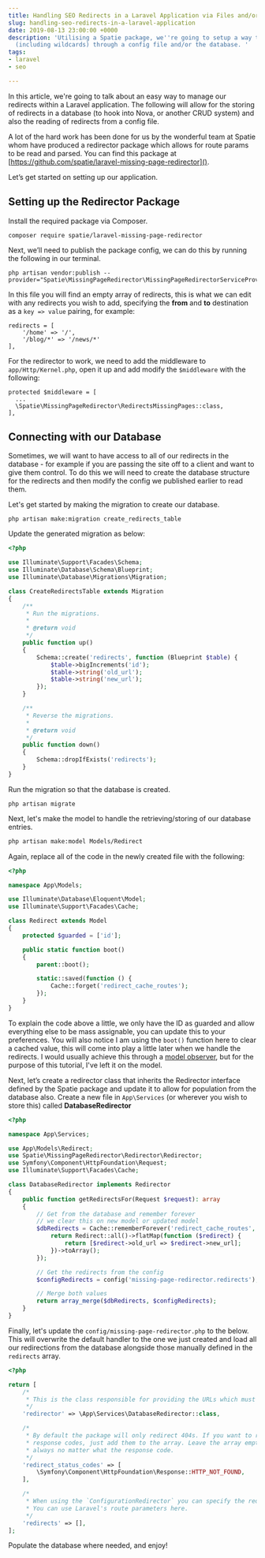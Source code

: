 ```yaml
---
title: Handling SEO Redirects in a Laravel Application via Files and/or Database
slug: handling-seo-redirects-in-a-laravel-application
date: 2019-08-13 23:00:00 +0000
description: 'Utilising a Spatie package, we''re going to setup a way to handle redirects
  (including wildcards) through a config file and/or the database. '
tags:
- laravel
- seo

---
```

In this article, we're going to talk about an easy way to manage our redirects within a Laravel application. The following will allow for the storing of redirects in a database (to hook into Nova, or another CRUD system) and also the reading of redirects from a config file.

A lot of the hard work has been done for us by the wonderful team at Spatie whom have produced a redirector package which allows for route params to be read and parsed. You can find this package at [https://github.com/spatie/laravel-missing-page-redirector]().

Let’s get started on setting up our application.

## Setting up the Redirector Package

Install the required package via Composer.

    composer require spatie/laravel-missing-page-redirector

Next, we’ll need to publish the package config, we can do this by running the following in our terminal.

    php artisan vendor:publish --provider="Spatie\MissingPageRedirector\MissingPageRedirectorServiceProvider"

In this file you will find an empty array of redirects, this is what we can edit with any redirects you wish to add, specifying the **from** and **to** destination as a `key => value` pairing, for example:

    redirects = [
    	'/home' => '/',
        '/blog/*' => '/news/*'
    ],

For the redirector to work, we need to add the middleware to `app/Http/Kernel.php`, open it up and add modify the `$middleware` with the following:

    protected $middleware = [
      ...
      \Spatie\MissingPageRedirector\RedirectsMissingPages::class,
    ],

## Connecting with our Database

Sometimes, we will want to have access to all of our redirects in the database - for example if you are passing the site off to a client and want to give them control. To do this we will need to create the database structure for the redirects and then modify the config we published earlier to read them.

Let's get started by making the migration to create our database.

    php artisan make:migration create_redirects_table

Update the generated migration as below:

```php
<?php

use Illuminate\Support\Facades\Schema;
use Illuminate\Database\Schema\Blueprint;
use Illuminate\Database\Migrations\Migration;

class CreateRedirectsTable extends Migration
{
    /**
     * Run the migrations.
     *
     * @return void
     */
    public function up()
    {
        Schema::create('redirects', function (Blueprint $table) {
            $table->bigIncrements('id');
            $table->string('old_url');
            $table->string('new_url');
        });
    }

    /**
     * Reverse the migrations.
     *
     * @return void
     */
    public function down()
    {
        Schema::dropIfExists('redirects');
    }
}
```

Run the migration so that the database is created.

    php artisan migrate

Next, let's make the model to handle the retrieving/storing of our database entries.

```bash
php artisan make:model Models/Redirect
```

Again, replace all of the code in the newly created file with the following:

```php
<?php

namespace App\Models;

use Illuminate\Database\Eloquent\Model;
use Illuminate\Support\Facades\Cache;

class Redirect extends Model
{
    protected $guarded = ['id'];

    public static function boot()
    {
        parent::boot();

        static::saved(function () {
            Cache::forget('redirect_cache_routes');
        });
    }
}
```

To explain the code above a little, we only have the ID as guarded and allow everything else to be mass assignable, you can update this to your preferences. You will also notice I am using the `boot()` function here to clear a cached value, this will come into play a little later when we handle the redirects. I would usually achieve this through a [model observer](https://laravel.com/docs/5.8/eloquent#observers), but for the purpose of this tutorial, I've left it on the model.

Next, let’s create a redirector class that inherits the Redirector interface defined by the Spatie package and update it to allow for population from the database also. Create a new file in `App\Services` (or wherever you wish to store this) called **DatabaseRedirector**

```php
<?php

namespace App\Services;

use App\Models\Redirect;
use Spatie\MissingPageRedirector\Redirector\Redirector;
use Symfony\Component\HttpFoundation\Request;
use Illuminate\Support\Facades\Cache;

class DatabaseRedirector implements Redirector
{
    public function getRedirectsFor(Request $request): array
    {
    	// Get from the database and remember forever
		// we clear this on new model or updated model
        $dbRedirects = Cache::rememberForever('redirect_cache_routes', function () {
            return Redirect::all()->flatMap(function ($redirect) {
                return [$redirect->old_url => $redirect->new_url];
            })->toArray();
        });

		// Get the redirects from the config
        $configRedirects = config('missing-page-redirector.redirects');

		// Merge both values
        return array_merge($dbRedirects, $configRedirects);
    }
}
```

Finally, let's update the `config/missing-page-redirector.php` to the below. This will overwrite the default handler to the one we just created and load all our redirections from the database alongside those manually defined in the `redirects` array.

```php
<?php

return [
    /*
     * This is the class responsible for providing the URLs which must be redirected.
     */
    'redirector' => \App\Services\DatabaseRedirector::class,

    /*
     * By default the package will only redirect 404s. If you want to redirect on other
     * response codes, just add them to the array. Leave the array empty to redirect
     * always no matter what the response code.
     */
    'redirect_status_codes' => [
        \Symfony\Component\HttpFoundation\Response::HTTP_NOT_FOUND,
    ],

    /*
     * When using the `ConfigurationRedirector` you can specify the redirects in this array.
     * You can use Laravel's route parameters here.
     */
    'redirects' => [],
];
```

Populate the database where needed, and enjoy!
